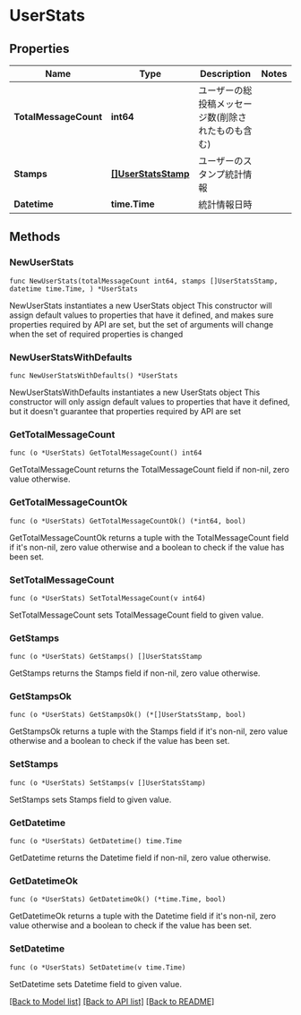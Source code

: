# UserStats

## Properties

Name | Type | Description | Notes
------------ | ------------- | ------------- | -------------
**TotalMessageCount** | **int64** | ユーザーの総投稿メッセージ数(削除されたものも含む) | 
**Stamps** | [**[]UserStatsStamp**](UserStatsStamp.md) | ユーザーのスタンプ統計情報 | 
**Datetime** | **time.Time** | 統計情報日時 | 

## Methods

### NewUserStats

`func NewUserStats(totalMessageCount int64, stamps []UserStatsStamp, datetime time.Time, ) *UserStats`

NewUserStats instantiates a new UserStats object
This constructor will assign default values to properties that have it defined,
and makes sure properties required by API are set, but the set of arguments
will change when the set of required properties is changed

### NewUserStatsWithDefaults

`func NewUserStatsWithDefaults() *UserStats`

NewUserStatsWithDefaults instantiates a new UserStats object
This constructor will only assign default values to properties that have it defined,
but it doesn't guarantee that properties required by API are set

### GetTotalMessageCount

`func (o *UserStats) GetTotalMessageCount() int64`

GetTotalMessageCount returns the TotalMessageCount field if non-nil, zero value otherwise.

### GetTotalMessageCountOk

`func (o *UserStats) GetTotalMessageCountOk() (*int64, bool)`

GetTotalMessageCountOk returns a tuple with the TotalMessageCount field if it's non-nil, zero value otherwise
and a boolean to check if the value has been set.

### SetTotalMessageCount

`func (o *UserStats) SetTotalMessageCount(v int64)`

SetTotalMessageCount sets TotalMessageCount field to given value.


### GetStamps

`func (o *UserStats) GetStamps() []UserStatsStamp`

GetStamps returns the Stamps field if non-nil, zero value otherwise.

### GetStampsOk

`func (o *UserStats) GetStampsOk() (*[]UserStatsStamp, bool)`

GetStampsOk returns a tuple with the Stamps field if it's non-nil, zero value otherwise
and a boolean to check if the value has been set.

### SetStamps

`func (o *UserStats) SetStamps(v []UserStatsStamp)`

SetStamps sets Stamps field to given value.


### GetDatetime

`func (o *UserStats) GetDatetime() time.Time`

GetDatetime returns the Datetime field if non-nil, zero value otherwise.

### GetDatetimeOk

`func (o *UserStats) GetDatetimeOk() (*time.Time, bool)`

GetDatetimeOk returns a tuple with the Datetime field if it's non-nil, zero value otherwise
and a boolean to check if the value has been set.

### SetDatetime

`func (o *UserStats) SetDatetime(v time.Time)`

SetDatetime sets Datetime field to given value.



[[Back to Model list]](../README.md#documentation-for-models) [[Back to API list]](../README.md#documentation-for-api-endpoints) [[Back to README]](../README.md)


